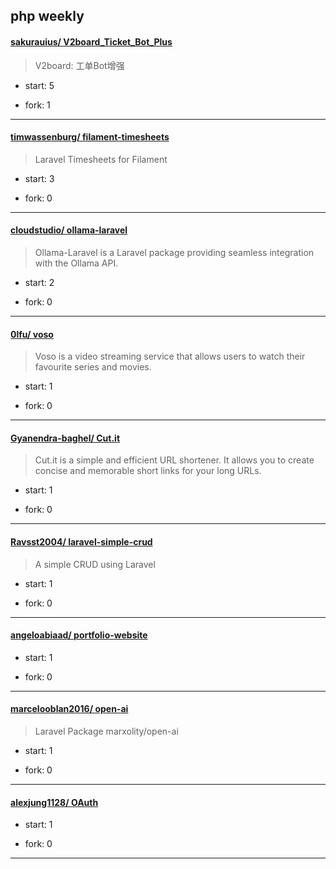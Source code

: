 ## php weekly

#### [sakurauius/ V2board_Ticket_Bot_Plus](https://github.com/sakurauius/V2board_Ticket_Bot_Plus)
>  V2board: 工单Bot增强
+ start: 5
+ fork: 1
---
#### [timwassenburg/ filament-timesheets](https://github.com/timwassenburg/filament-timesheets)
>  Laravel Timesheets for Filament
+ start: 3
+ fork: 0
---
#### [cloudstudio/ ollama-laravel](https://github.com/cloudstudio/ollama-laravel)
>  Ollama-Laravel is a Laravel package providing seamless integration with the Ollama API.
+ start: 2
+ fork: 0
---
#### [0lfu/ voso](https://github.com/0lfu/voso)
>  Voso is a video streaming service that allows users to watch their favourite series and movies.
+ start: 1
+ fork: 0
---
#### [Gyanendra-baghel/ Cut.it](https://github.com/Gyanendra-baghel/Cut.it)
>  Cut.it is a simple and efficient URL shortener. It allows you to create concise and memorable short links for your long URLs.
+ start: 1
+ fork: 0
---
#### [Ravsst2004/ laravel-simple-crud](https://github.com/Ravsst2004/laravel-simple-crud)
>  A simple CRUD using Laravel
+ start: 1
+ fork: 0
---
#### [angeloabiaad/ portfolio-website](https://github.com/angeloabiaad/portfolio-website)
>  
+ start: 1
+ fork: 0
---
#### [marcelooblan2016/ open-ai](https://github.com/marcelooblan2016/open-ai)
>  Laravel Package marxolity/open-ai 
+ start: 1
+ fork: 0
---
#### [alexjung1128/ OAuth](https://github.com/alexjung1128/OAuth)
>  
+ start: 1
+ fork: 0
---